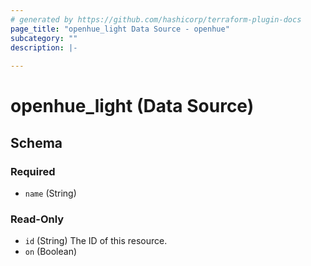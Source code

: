 ```yaml
---
# generated by https://github.com/hashicorp/terraform-plugin-docs
page_title: "openhue_light Data Source - openhue"
subcategory: ""
description: |-
  
---
```


# openhue_light (Data Source)





<!-- schema generated by tfplugindocs -->
## Schema

### Required

- `name` (String)

### Read-Only

- `id` (String) The ID of this resource.
- `on` (Boolean)
